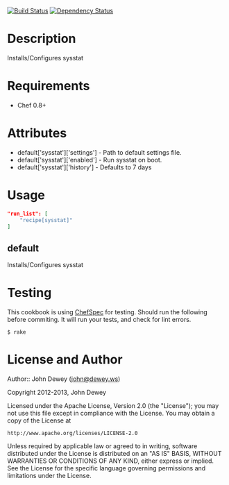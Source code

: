 [![Build Status](https://travis-ci.org/retr0h/cookbook-sysstat.png?branch=master)](https://travis-ci.org/retr0h/cookbook-sysstat)
[![Dependency Status](https://gemnasium.com/retr0h/cookbook-sysstat.png)](https://gemnasium.com/retr0h/cookbook-sysstat)

Description
===========

Installs/Configures sysstat

Requirements
============

* Chef 0.8+

Attributes
==========

* default['sysstat']['settings'] - Path to default settings file.
* default['sysstat']['enabled'] - Run sysstat on boot.
* default['sysstat']['history'] - Defaults to 7 days

Usage
=====

```json
"run_list": [
    "recipe[sysstat]"
]
```

default
----

Installs/Configures sysstat

Testing
=======

This cookbook is using [ChefSpec](https://github.com/acrmp/chefspec) for
testing. Should run the following before commiting. It will run your tests,
and check for lint errors.

    $ rake

License and Author
==================

Author:: John Dewey (<john@dewey.ws>)

Copyright 2012-2013, John Dewey

Licensed under the Apache License, Version 2.0 (the "License");
you may not use this file except in compliance with the License.
You may obtain a copy of the License at

    http://www.apache.org/licenses/LICENSE-2.0

Unless required by applicable law or agreed to in writing, software
distributed under the License is distributed on an "AS IS" BASIS,
WITHOUT WARRANTIES OR CONDITIONS OF ANY KIND, either express or implied.
See the License for the specific language governing permissions and
limitations under the License.
